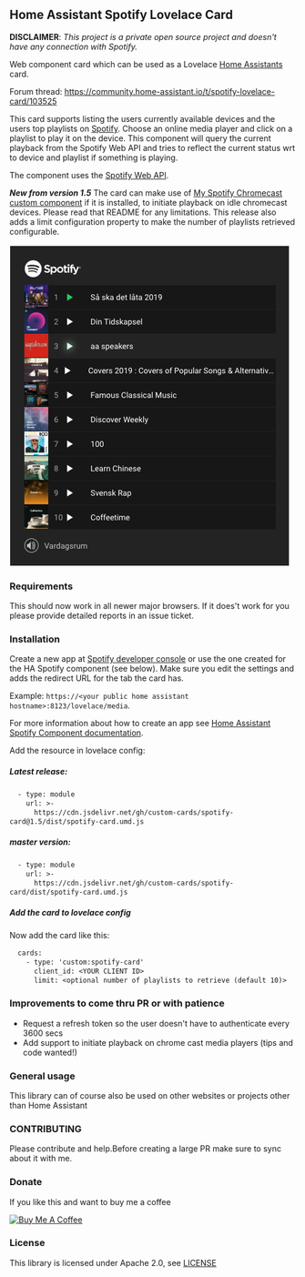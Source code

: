## Home Assistant Spotify Lovelace Card
**DISCLAIMER**: *This project is a private open source project and doesn't have any connection with Spotify.*
 
Web component card which can be used as a Lovelace [Home Assistants](https://www.home-assistant.io/lovelace/]) card.

Forum thread: https://community.home-assistant.io/t/spotify-lovelace-card/103525

This card supports listing the users currently available devices and the users top playlists on [Spotify](https://www.spotify.com). 
Choose an online media player and click on a playlist to play it on the device.
This component will query the current playback from the Spotify Web API and tries to reflect the current status wrt to device and playlist if something is playing. 

The component uses the [Spotify Web API](https://developer.spotify.com/documentation/web-api/).

***New from version 1.5*** 
The card can make use of [My Spotify Chromecast custom component](https://github.com/fondberg/spotcast) if it is installed, to initiate playback on idle chromecast devices. Please read that README for any limitations.
This release also adds a limit configuration property to make the number of playlists retrieved configurable.

![Screenshot](/spotify-card-highlight.png)

### Requirements
This should now work in all newer major browsers. If it does't work for you please provide detailed reports in an issue ticket.

### Installation
Create a new app at [Spotify developer console](https://developer.spotify.com/my-applications/#!/applications) 
or use the one created for the HA Spotify component (see below).
Make sure you edit the settings and adds the redirect URL for the tab the card has. 

Example:  `https://<your public home assistant hostname>:8123/lovelace/media`.

For more information about how to create an app see [Home Assistant Spotify Component documentation](https://www.home-assistant.io/components/media_player.spotify/).

Add the resource in lovelace config:

##### Latest release:
```
  - type: module
    url: >-
      https://cdn.jsdelivr.net/gh/custom-cards/spotify-card@1.5/dist/spotify-card.umd.js
```

##### master version:
```
  - type: module
    url: >-
      https://cdn.jsdelivr.net/gh/custom-cards/spotify-card/dist/spotify-card.umd.js
```


##### Add the card to lovelace config
Now add the card like this:
```
  cards:
    - type: 'custom:spotify-card'
      client_id: <YOUR CLIENT ID>
      limit: <optional number of playlists to retrieve (default 10)>
```

### Improvements to come thru PR or with patience
  - Request a refresh token so the user doesn't have to authenticate every 3600 secs
  - Add support to initiate playback on chrome cast media players (tips and code wanted!)

### General usage
This library can of course also be used on other websites or projects other than Home Assistant

### CONTRIBUTING
Please contribute and help.Before creating a large PR make sure to sync about it with me.

### Donate
If you like this and want to buy me a coffee

<a href="https://www.buymeacoffee.com/fondberg" target="_blank"><img src="https://www.buymeacoffee.com/assets/img/custom_images/orange_img.png" alt="Buy Me A Coffee" style="height: auto !important;width: auto !important;" ></a>
### License
This library is licensed under Apache 2.0, see [LICENSE](./LICENSE)
